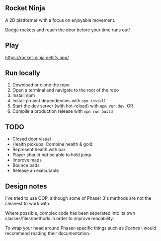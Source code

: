 ## Rocket Ninja

A 2D platformer with a focus on enjoyable movement.

Dodge rockets and reach the door before your time runs out!


## Play

https://rocket-ninja.netlify.app/


## Run locally

1. Download or clone the repo
2. Open a terminal and navigate to the root of the repo
3. Install npm
4. Install project dependencies with `npm install`
5. Start the dev server (with hot-reload) with `npm run dev`, OR
5. Compile a production release with `npm run build`


## TODO
- Closed door visual
- Health pickups. Combine health & gold
- Represent health with bar
- Player should not be able to hold jump
- Improve maps
- Bounce pads
- Release an executable


## Design notes

I've tried to use OOP, although some of Phaser 3's methods are not the cleanest to work with.

Where possible, complex code has been seperated into its own classes/files/methods in order to improve readability.

To wrap your head around Phaser-specific things such as *Scenes* I would recommend reading their documentation.
